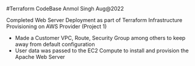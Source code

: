 #Terraform CodeBase 
Anmol Singh Aug@2022


Completed Web Server Deployment as part of Terraform Infrastructure Provisioning on AWS Provider (Project 1)
- Made a Customer VPC, Route, Security Group among others to keep away from default configuration
- User data was passed to the EC2 Compute to install and provision the Apache Web Server 